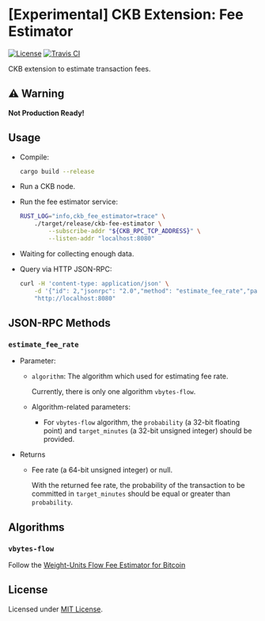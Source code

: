 # [Experimental] CKB Extension: Fee Estimator

[![License]](#license)
[![Travis CI]](https://travis-ci.com/yangby-cryptape/ckb-extension-fee-estimator)

CKB extension to estimate transaction fees.

[License]: https://img.shields.io/badge/License-MIT-blue.svg
[Travis CI]: https://img.shields.io/travis/com/yangby-cryptape/ckb-extension-fee-estimator.svg

## :warning: Warning

**Not Production Ready!**

## Usage

- Compile:

  ```bash
  cargo build --release
  ```

- Run a CKB node.

- Run the fee estimator service:

   ```bash
   RUST_LOG="info,ckb_fee_estimator=trace" \
       ./target/release/ckb-fee-estimator \
           --subscribe-addr "${CKB_RPC_TCP_ADDRESS}" \
           --listen-addr "localhost:8080"
   ```

- Waiting for collecting enough data.

- Query via HTTP JSON-RPC:

   ```bash
   curl -H 'content-type: application/json' \
       -d '{"id": 2,"jsonrpc": "2.0","method": "estimate_fee_rate","params": [{"algorithm":"vbytes-flow", "probability":0.90, "target_minutes": 10}]}' \
       "http://localhost:8080"
   ```

## JSON-RPC Methods

### `estimate_fee_rate`

- Parameter:

  - `algorithm`: The algorithm which used for estimating fee rate.

    Currently, there is only one algorithm `vbytes-flow`.

  - Algorithm-related parameters:

    - For `vbytes-flow` algorithm, the `probability` (a 32-bit floating point) and `target_minutes` (a 32-bit unsigned integer) should be provided.

- Returns

  - Fee rate (a 64-bit unsigned integer) or null.

    With the returned fee rate,  the probability of the transaction to be committed in `target_minutes` should be equal or greater than `probability`.

## Algorithms

### `vbytes-flow`

Follow the [Weight-Units Flow Fee Estimator for Bitcoin](https://bitcoiner.live/?tab=info)

## License

Licensed under [MIT License].

[MIT License]: LICENSE
